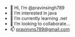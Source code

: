 - 👋 Hi, I’m @pravinsingh789
- 👀 I’m interested in java
- 🌱 I’m currently learning .net
- 💞️ I’m looking to collaborate...
- 📫 pravinvns789@gmail.com

<!---
pravinsingh789/pravinsingh789 is a ✨ special ✨ repository because its `README.md` (this file) appears on your GitHub profile.
You can click the Preview link to take a look at your changes.
--->
